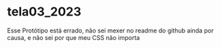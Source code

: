 # tela03_2023
<p>
  Esse Protótipo está errado, não sei mexer no readme do github ainda por causa, e não sei por que meu CSS não importa
</p>
